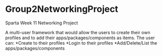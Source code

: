 # Group2NetworkingProject
Sparta Week 11 Networking Project

A multi-user framework that would allow the users to create their own profiles and to add their apps/packages/components as items.
The user can:
*Create to their profiles
*Login to their profiles
*Add/Delete/List the apps/packages/components
